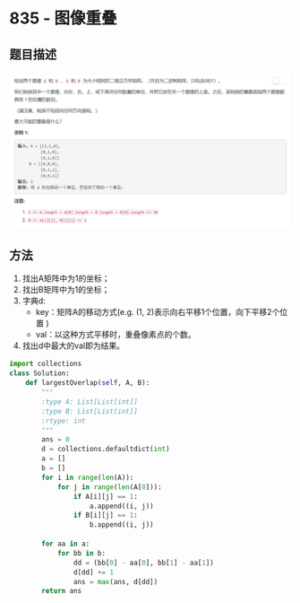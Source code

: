 # 835 - 图像重叠

## 题目描述
![problem](images/835.png)


## 方法
1. 找出A矩阵中为1的坐标；
2. 找出B矩阵中为1的坐标；
3. 字典d:
	- key：矩阵A的移动方式(e.g. (1, 2)表示向右平移1个位置，向下平移2个位置 )
	- val：以这种方式平移时，重叠像素点的个数。
4. 找出d中最大的val即为结果。

```python
import collections
class Solution:
    def largestOverlap(self, A, B):
        """
        :type A: List[List[int]]
        :type B: List[List[int]]
        :rtype: int
        """
        ans = 0
        d = collections.defaultdict(int)
        a = []
        b = []
        for i in range(len(A)):
            for j in range(len(A[0])):
                if A[i][j] == 1:
                    a.append((i, j))
                if B[i][j] == 1:
                    b.append((i, j))

        for aa in a:
            for bb in b:
                dd = (bb[0] - aa[0], bb[1] - aa[1])
                d[dd] += 1
                ans = max(ans, d[dd])
        return ans
```
